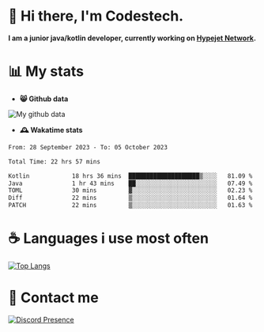 # 👋 Hi there, I'm Codestech.
**I am a junior java/kotlin developer, currently working on [Hypejet Network](https://github.com/Hypejet).**

# 📊 My stats
- **😸 Github data**

![My github data](https://github-readme-stats.vercel.app/api?username=Codestech1&count_private=true&include_all_commits=true&theme=codeSTACKr)

- **🕰️ Wakatime stats**
<!--START_SECTION:waka-->

```txt
From: 28 September 2023 - To: 05 October 2023

Total Time: 22 hrs 57 mins

Kotlin            18 hrs 36 mins  ████████████████████▒░░░░   81.09 %
Java              1 hr 43 mins    ██░░░░░░░░░░░░░░░░░░░░░░░   07.49 %
TOML              30 mins         ▓░░░░░░░░░░░░░░░░░░░░░░░░   02.23 %
Diff              22 mins         ▒░░░░░░░░░░░░░░░░░░░░░░░░   01.64 %
PATCH             22 mins         ▒░░░░░░░░░░░░░░░░░░░░░░░░   01.63 %
```

<!--END_SECTION:waka-->

# ☕ Languages i use most often
[![Top Langs](https://github-readme-stats.vercel.app/api/top-langs/?username=Codestech1&layout=compact&langs_count=8&exclude_repo=window5000.github.io&theme=codeSTACKr)](https://github.com/anuraghazra/github-readme-stats)

# 💬 Contact me
[![Discord Presence](https://lanyard.cnrad.dev/api/650718742157852740)](https://discord.com/users/650718742157852740)
</br>
